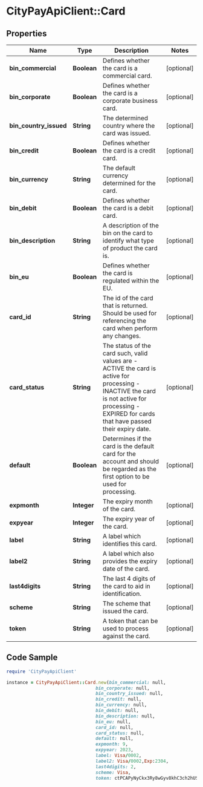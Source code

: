 # CityPayApiClient::Card

## Properties

Name | Type | Description | Notes
------------ | ------------- | ------------- | -------------
**bin_commercial** | **Boolean** | Defines whether the card is a commercial card. | [optional] 
**bin_corporate** | **Boolean** | Defines whether the card is a corporate business card. | [optional] 
**bin_country_issued** | **String** | The determined country where the card was issued. | [optional] 
**bin_credit** | **Boolean** | Defines whether the card is a credit card. | [optional] 
**bin_currency** | **String** | The default currency determined for the card. | [optional] 
**bin_debit** | **Boolean** | Defines whether the card is a debit card. | [optional] 
**bin_description** | **String** | A description of the bin on the card to identify what type of product the card is. | [optional] 
**bin_eu** | **Boolean** | Defines whether the card is regulated within the EU. | [optional] 
**card_id** | **String** | The id of the card that is returned. Should be used for referencing the card when perform any changes. | [optional] 
**card_status** | **String** | The status of the card such, valid values are  - ACTIVE the card is active for processing  - INACTIVE the card is not active for processing  - EXPIRED for cards that have passed their expiry date.  | [optional] 
**default** | **Boolean** | Determines if the card is the default card for the account and should be regarded as the first option to be used for processing. | [optional] 
**expmonth** | **Integer** | The expiry month of the card. | [optional] 
**expyear** | **Integer** | The expiry year of the card. | [optional] 
**label** | **String** | A label which identifies this card. | [optional] 
**label2** | **String** | A label which also provides the expiry date of the card. | [optional] 
**last4digits** | **String** | The last 4 digits of the card to aid in identification. | [optional] 
**scheme** | **String** | The scheme that issued the card. | [optional] 
**token** | **String** | A token that can be used to process against the card. | [optional] 

## Code Sample

```ruby
require 'CityPayApiClient'

instance = CityPayApiClient::Card.new(bin_commercial: null,
                                 bin_corporate: null,
                                 bin_country_issued: null,
                                 bin_credit: null,
                                 bin_currency: null,
                                 bin_debit: null,
                                 bin_description: null,
                                 bin_eu: null,
                                 card_id: null,
                                 card_status: null,
                                 default: null,
                                 expmonth: 9,
                                 expyear: 2023,
                                 label: Visa/0002,
                                 label2: Visa/0002,Exp:2304,
                                 last4digits: 2,
                                 scheme: Visa,
                                 token: ctPCAPyNyCkx3Ry8wGyv8khC3ch2hUSB3Db..Qzr)
```


